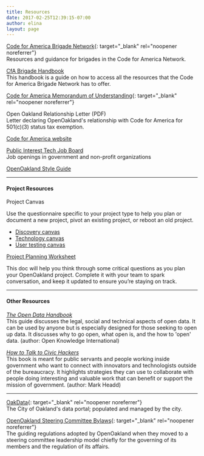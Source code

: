 ```yaml
---
title: Resources
date: 2017-02-25T12:39:15-07:00
author: elina
layout: page
---
```

[Code for America Brigade Network](https://brigade.codeforamerica.org/brigade/){: target="_blank" rel="noopener noreferrer"}  
Resources and guidance for brigades in the Code for America Network.

[CfA Brigade Handbook](https://docs.google.com/document/d/16CL9TdmWV0hDY6c85PwtzUcu1VjeSeiDFD2CbtLKf7s/edit?usp=sharing)  
This handbook is a guide on how to access all the resources that the Code for America Brigade Network has to offer.

[Code for America Memorandum of Understanding](https://docs.google.com/document/d/1TtEWZ1-XY3WHJ9dU4KaMIjDx7wcFGw3lbM8O8iUt2Sw/){: target="_blank" rel="noopener noreferrer"}

<!-- AL removed link -->
Open Oakland Relationship Letter (PDF)  
Letter declaring OpenOakland's relationship with Code for America for 501(c)(3) status tax exemption.

[Code for America website](https://www.codeforamerica.org)

[Public Interest Tech Job Board](https://jobs.codeforamerica.org)  
Job openings in government and non-profit organizations

[OpenOakland Style Guide](https://docs.google.com/document/d/1SvhwrQcu4mNMS05zE4AIXA8zsc7qpUeWVA9GvgiZaHo/edit#heading=h.dzo2keok5z7)

---

#### Project Resources

Project Canvas

Use the questionnaire specific to your project type to help you plan or document a new project, pivot an existing project, or reboot an old project.
- [Discovery canvas](https://c4a.me/canvas-discovery)
- [Technology canvas](https://c4a.me/canvas-technology)
- [User testing canvas](https://c4a.me/canvas-user-testing)

[Project Planning Worksheet](http://oakca.us/project-planning)

This doc will help you think through some critical questions as you plan your OpenOakland project. Complete it with your team to spark conversation, and keep it updated to ensure you’re staying on track. 

---

#### Other Resources

[_The Open Data Handbook_](http://opendatahandbook.org)  
This guide discusses the legal, social and technical aspects of open data. It can be used by anyone but is especially designed for those seeking to open up data. It discusses why to go open, what open is, and the how to 'open' data. (author: Open Knowledge International)

[_How to Talk to Civic Hackers_](https://www.gitbook.com/book/mheadd/how-to-talk-to-civic-hackers/details)  
This book is meant for public servants and people working inside government who want to connect with innovators and technologists outside of the bureaucracy. It highlights strategies they can use to collaborate with people doing interesting and valuable work that can benefit or support the mission of government. (author: Mark Headd)

---

<!-- AL removed link to PRR resources -->
[OakData](http://data.oaklandnet.com/){: target="_blank" rel="noopener noreferrer"}  
The City of Oakland's data portal; populated and managed by the city.

[OpenOakland Steering Committee Bylaws](https://docs.google.com/document/d/1QR-fr1WnmXkZoVNmWnZ9drzfmaZoPkodEOx-PkExt94/){: target="_blank" rel="noopener noreferrer"}  
The guiding regulations adopted by OpenOakland when they moved to a steering committee leadership model chiefly for the governing of its members and the regulation of its affairs.
